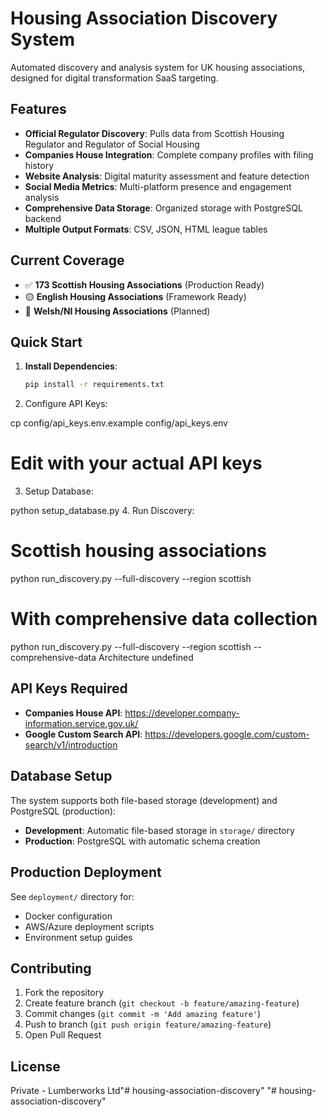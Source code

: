 # Housing Association Discovery System

Automated discovery and analysis system for UK housing associations, designed for digital transformation SaaS targeting.

## Features

- **Official Regulator Discovery**: Pulls data from Scottish Housing Regulator and Regulator of Social Housing
- **Companies House Integration**: Complete company profiles with filing history
- **Website Analysis**: Digital maturity assessment and feature detection
- **Social Media Metrics**: Multi-platform presence and engagement analysis
- **Comprehensive Data Storage**: Organized storage with PostgreSQL backend
- **Multiple Output Formats**: CSV, JSON, HTML league tables

## Current Coverage

- ✅ **173 Scottish Housing Associations** (Production Ready)
- 🟡 **English Housing Associations** (Framework Ready)
- 🔴 **Welsh/NI Housing Associations** (Planned)

## Quick Start

1. **Install Dependencies**:
   ```bash
   pip install -r requirements.txt
2. Configure API Keys:

cp config/api_keys.env.example config/api_keys.env
# Edit with your actual API keys
3. Setup Database:

python setup_database.py
4. Run Discovery:

# Scottish housing associations
python run_discovery.py --full-discovery --region scottish

# With comprehensive data collection
python run_discovery.py --full-discovery --region scottish --comprehensive-data
Architecture
undefined

## API Keys Required

- **Companies House API**: https://developer.company-information.service.gov.uk/
- **Google Custom Search API**: https://developers.google.com/custom-search/v1/introduction

## Database Setup

The system supports both file-based storage (development) and PostgreSQL (production):

- **Development**: Automatic file-based storage in `storage/` directory
- **Production**: PostgreSQL with automatic schema creation

## Production Deployment

See `deployment/` directory for:
- Docker configuration
- AWS/Azure deployment scripts
- Environment setup guides

## Contributing

1. Fork the repository
2. Create feature branch (`git checkout -b feature/amazing-feature`)
3. Commit changes (`git commit -m 'Add amazing feature'`)
4. Push to branch (`git push origin feature/amazing-feature`)
5. Open Pull Request

## License

Private - Lumberworks Ltd"# housing-association-discovery" 
"# housing-association-discovery" 
